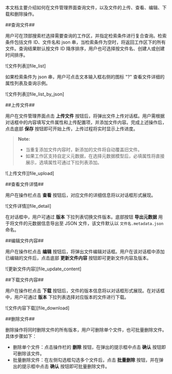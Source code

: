 本文档主要介绍如何在文件管理界面查询文件，以及文件的上传、查看、编辑、下载和删除操作。

##查询文件##

用户可在顶部搜索栏选择需要查询的工作区，并指定检索条件进行复合查询。检索条件包括文件 ID、文件名和 json 串，当检索条件为空时，将返回工作区下的所有文件。查询结果默认按文件 ID 降序排序，用户也可选择按文件名、创建人或创建时间排序。

![文件列表][file_list]

如果检索条件为 json 串，用户可点击文本输入框右侧的图标 "?" 查看文件详细的属性列表及查询示例。

![文件列表][file_list_by_json]

##上传文件##

用户在文件管理界面点击 **上传文件** 按钮后，将弹出文件上传对话框。用户需根据对话框中的内容填写文件属性和上传配置项，并添加文件内容。完成上述操作后，点击底部 **保存** 按钮即可开始上传，上传过程将实时显示上传进度。

>**Note:**
>
> - 当重复添加文件内容时，新添加的文件将自动覆盖旧文件。
> - 如果工作区支持自定义元数据，在选择元数据模型后，必填属性将直接展示，选填属性可通过下拉列表添加。

![上传文件][file_upload]

##查看文件详情##

用户在操作栏点击 **查看** 按钮后，对应文件的详细信息将以对话框形式展现。

![文件详情][file_detail]

在对话框中，用户可通过 **版本** 下拉列表切换文件版本。底部按钮 **导出元数据** 用于将文件的元数据信息导出至 JSON 文件，该文件默认以 `文件名.metadata.json` 命名。

##编辑文件内容##

用户在操作栏点击 **编辑** 按钮后，将弹出文件编辑对话框。用户在该对话框中添加已编辑的文件后，点击底部 **更新文件内容** 按钮即可更新文件内容及版本。

![更新文件内容][file_update_content]

##下载文件内容##

用户在操作栏点击 **下载** 按钮后，文件的版本信息将以对话框形式展现。在对话框中，用户可通过 **版本** 下拉列表选择对应版本的文件进行下载。

![文件内容下载][file_download]

##删除文件##

删除操作将同时删除文件的所有版本，用户可删除单个文件，也可批量删除文件。具体步骤如下：

- 删除单个文件：点击操作栏的 **删除** 按钮，在弹出的提示框中点击 **确认** 按钮即可删除该文件。
- 批量删除文件：在左侧勾选框勾选多个文件后，点击 **批量删除** 按钮，并在弹出的提示框中点击 **确认** 按钮即可批量删除文件。

[^_^]:
    本文使用到的所有链接
[file_list]:Om/Operation/file_list.png
[file_list_by_json]:Om/Operation/file_list_by_json.png
[file_detail]:Om/Operation/file_detail.png
[file_download]:Om/Operation/file_download.png
[file_upload]:Om/Operation/file_upload.png
[file_update_content]:Om/Operation/file_update_content.png